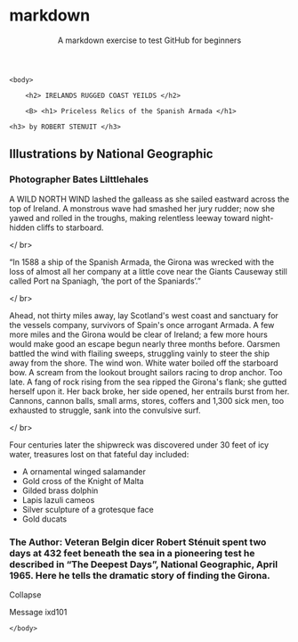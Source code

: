 # markdown
<header>A markdown exercise to test GitHub for beginners</header>
<html>
<head>
        <meta charset="utf-8">
        <meta http-equiv="X-UA-Compatible" content="IE=chrome">
        <title>Markdown excerise</title>
        <meta name="description" content="An interactive getting started guide for Brackets.">
    </head>

    <body>
    
        <h2> IRELANDS RUGGED COAST YEILDS </h2>
        
        <B> <h1> Priceless Relics of the Spanish Armada </h1>
        
    <h3> by ROBERT STENUIT </h3>
     
<h2> Illustrations by National Geographic </h2>

<h3> Photographer Bates Lilttlehales </h3>

<p> A WILD NORTH WIND lashed the galleass as she sailed eastward across the top of Ireland. A monstrous wave had smashed her jury rudder; now she yawed and rolled in the troughs, making relentless leeway toward night-hidden cliffs to starboard.</p>

</ br>

<p> “In 1588 a ship of the Spanish Armada, the Girona was wrecked with the loss of almost all her company at a little cove near the Giants Causeway still called Port na Spaniagh, ‘the port of the Spaniards’.” </p>

</ br>

<p>Ahead, not thirty miles away, lay Scotland's west coast and sanctuary for the vessels company, survivors of Spain's once arrogant Armada. A few more miles and the Girona would be clear of Ireland; a few more hours would make good an escape begun nearly three months before. Oarsmen battled the wind with flailing sweeps, struggling vainly to steer the ship away from the shore.
The wind won. White water boiled off the starboard bow. A scream from the lookout brought sailors racing to drop anchor. Too late. A fang of rock rising from the sea ripped the Girona's flank; she gutted herself upon it. Her back broke, her side opened, her entrails burst from her. Cannons, cannon balls, small arms, stores, coffers and 1,300 sick men, too exhausted to struggle, sank into the convulsive surf.</p>

</ br>

<p>Four centuries later the shipwreck was discovered under 30 feet of icy water, treasures lost on that fateful day included:
<ul>
<li>A ornamental winged salamander</li>

<li>Gold cross of the Knight of Malta</li>

<li>Gilded brass dolphin </li>

<li>Lapis lazuli cameos </li>

<li>Silver sculpture of a grotesque face </li>

<li> Gold ducats </li>

</ul>

<h3>The Author: Veteran Belgin dicer Robert Sténuit spent two days at 432 feet beneath the sea in a pioneering test he described in “The Deepest Days”, National Geographic, April 1965. Here he tells the dramatic story of finding the Girona.</h3>

<p>Collapse</p>


Message ixd101

    </body>
</html>
